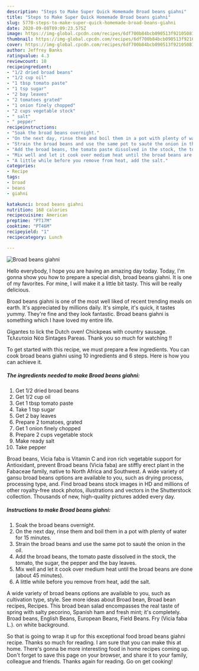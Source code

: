 ```yaml
---
description: "Steps to Make Super Quick Homemade Broad beans giahni"
title: "Steps to Make Super Quick Homemade Broad beans giahni"
slug: 5770-steps-to-make-super-quick-homemade-broad-beans-giahni
date: 2020-09-08T09:09:23.575Z
image: https://img-global.cpcdn.com/recipes/6df700b84bcb090513f9210508146646/751x532cq70/broad-beans-giahni-recipe-main-photo.jpg
thumbnail: https://img-global.cpcdn.com/recipes/6df700b84bcb090513f9210508146646/751x532cq70/broad-beans-giahni-recipe-main-photo.jpg
cover: https://img-global.cpcdn.com/recipes/6df700b84bcb090513f9210508146646/751x532cq70/broad-beans-giahni-recipe-main-photo.jpg
author: Jeffrey Banks
ratingvalue: 4.3
reviewcount: 10
recipeingredient:
- "1/2 dried broad beans"
- "1/2 cup oil"
- "1 tbsp tomato paste"
- "1 tsp sugar"
- "2 bay leaves"
- "2 tomatoes grated"
- "1 onion finely chopped"
- "2 cups vegetable stock"
- " salt"
- " pepper"
recipeinstructions:
- "Soak the broad beans overnight."
- "On the next day, rinse them and boil them in a pot with plenty of water for 15 minutes."
- "Strain the broad beans and use the same pot to sauté the onion in the oil."
- "Add the broad beans, the tomato paste dissolved in the stock, the tomato, the sugar, the pepper and the bay leaves."
- "Mix well and let it cook over medium heat until the broad beans are done (about 45 minutes)."
- "A little while before you remove from heat, add the salt."
categories:
- Recipe
tags:
- broad
- beans
- giahni

katakunci: broad beans giahni 
nutrition: 168 calories
recipecuisine: American
preptime: "PT17M"
cooktime: "PT46M"
recipeyield: "1"
recipecategory: Lunch

---
```



![Broad beans giahni](https://img-global.cpcdn.com/recipes/6df700b84bcb090513f9210508146646/751x532cq70/broad-beans-giahni-recipe-main-photo.jpg)

Hello everybody, I hope you are having an amazing day today. Today, I'm gonna show you how to prepare a special dish, broad beans giahni. It is one of my favorites. For mine, I will make it a little bit tasty. This will be really delicious.

Broad beans giahni is one of the most well liked of recent trending meals on earth. It's appreciated by millions daily. It's simple, it's quick, it tastes yummy. They're fine and they look fantastic. Broad beans giahni is something which I have loved my entire life.

Gigantes to lick the Dutch oven! Chickpeas with country sausage. Τελευταία Νέα Sintages Pareas. Thank you so much for watching !!


To get started with this recipe, we must prepare a few ingredients. You can cook broad beans giahni using 10 ingredients and 6 steps. Here is how you can achieve it.

<!--inarticleads1-->

##### The ingredients needed to make Broad beans giahni:

1. Get 1/2 dried broad beans
1. Get 1/2 cup oil
1. Get 1 tbsp tomato paste
1. Take 1 tsp sugar
1. Get 2 bay leaves
1. Prepare 2 tomatoes, grated
1. Get 1 onion finely chopped
1. Prepare 2 cups vegetable stock
1. Make ready  salt
1. Take  pepper


Broad beans, Vicia faba is Vitamin C and iron rich vegetable support for Antioxidant, prevent Broad beans (Vicia faba) are stiffly erect plant in the Fabaceae family, native to North Africa and Southwest. A wide variety of gansu broad beans options are available to you, such as drying process, processing type, and. Find broad beans stock images in HD and millions of other royalty-free stock photos, illustrations and vectors in the Shutterstock collection. Thousands of new, high-quality pictures added every day. 

<!--inarticleads2-->

##### Instructions to make Broad beans giahni:

1. Soak the broad beans overnight.
1. On the next day, rinse them and boil them in a pot with plenty of water for 15 minutes.
1. Strain the broad beans and use the same pot to sauté the onion in the oil.
1. Add the broad beans, the tomato paste dissolved in the stock, the tomato, the sugar, the pepper and the bay leaves.
1. Mix well and let it cook over medium heat until the broad beans are done (about 45 minutes).
1. A little while before you remove from heat, add the salt.


A wide variety of broad beans options are available to you, such as cultivation type, style. See more ideas about Broad bean, Broad bean recipes, Recipes. This broad bean salad encompasses the real taste of spring with salty pecorino, Spanish ham and fresh mint; it&#39;s completely. Broad beans, English Beans, European Beans, Field Beans. Fry (Vicia faba L.). on white background. 

So that is going to wrap it up for this exceptional food broad beans giahni recipe. Thanks so much for reading. I am sure that you can make this at home. There's gonna be more interesting food in home recipes coming up. Don't forget to save this page on your browser, and share it to your family, colleague and friends. Thanks again for reading. Go on get cooking!
